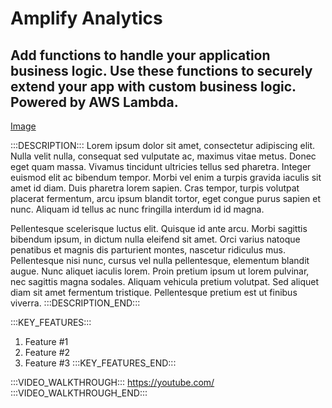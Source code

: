 # Amplify Analytics

## Add functions to handle your application business logic. Use these functions to securely extend your app with custom business logic. Powered by AWS Lambda.

[Image](imgurl)

:::DESCRIPTION:::
Lorem ipsum dolor sit amet, consectetur adipiscing elit. Nulla velit nulla, consequat sed vulputate ac, maximus vitae metus. Donec eget quam massa. Vivamus tincidunt ultricies tellus sed pharetra. Integer euismod elit ac bibendum tempor. Morbi vel enim a turpis gravida iaculis sit amet id diam. Duis pharetra lorem sapien. Cras tempor, turpis volutpat placerat fermentum, arcu ipsum blandit tortor, eget congue purus sapien et nunc. Aliquam id tellus ac nunc fringilla interdum id id magna.

Pellentesque scelerisque luctus elit. Quisque id ante arcu. Morbi sagittis bibendum ipsum, in dictum nulla eleifend sit amet. Orci varius natoque penatibus et magnis dis parturient montes, nascetur ridiculus mus. Pellentesque nisi nunc, cursus vel nulla pellentesque, elementum blandit augue. Nunc aliquet iaculis lorem. Proin pretium ipsum ut lorem pulvinar, nec sagittis magna sodales. Aliquam vehicula pretium volutpat. Sed aliquet diam sit amet fermentum tristique. Pellentesque pretium est ut finibus viverra.
:::DESCRIPTION_END:::


:::KEY_FEATURES:::
1. Feature #1
2. Feature #2
3. Feature #3
:::KEY_FEATURES_END:::

:::VIDEO_WALKTHROUGH:::
https://youtube.com/
:::VIDEO_WALKTHROUGH_END:::